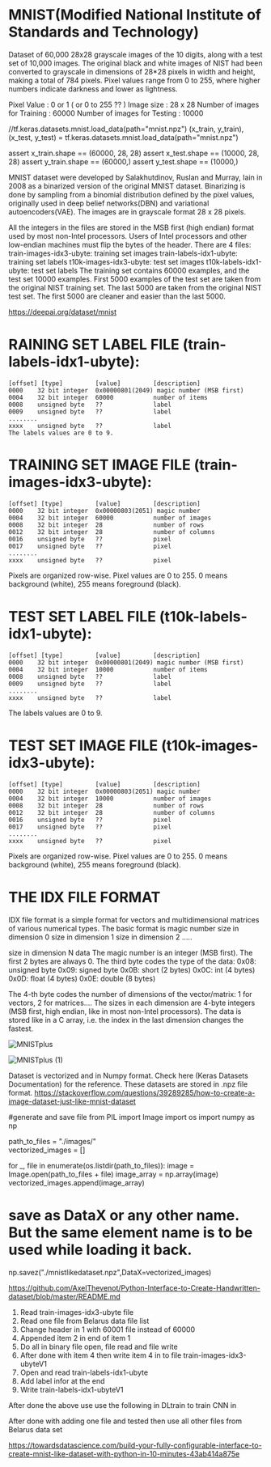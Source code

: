 

# MNIST(Modified National Institute of Standards and Technology)


Dataset of 60,000 28x28 grayscale images of the 10 digits, along with a test set of 10,000 images. The original black and white images of NIST had been converted to grayscale in dimensions of 28*28 pixels in width and height, making a total of 784 pixels. Pixel values range from 0 to 255, where higher numbers indicate darkness and lower as lightness.

Pixel Value :   0 or 1   ( or 0 to 255 ?? )
Image size :   28 x 28
Number of images for  Training :  60000
Number of images for Testing :    10000

//tf.keras.datasets.mnist.load_data(path="mnist.npz")
(x_train, y_train), (x_test, y_test) = tf.keras.datasets.mnist.load_data(path="mnist.npz")

assert x_train.shape == (60000, 28, 28)
assert x_test.shape == (10000, 28, 28)
assert y_train.shape == (60000,)
assert y_test.shape == (10000,)


MNIST dataset were developed by Salakhutdinov, Ruslan and Murray, Iain in 2008 as a binarized version of the original MNIST dataset. Binarizing is done by sampling from a binomial distribution defined by the pixel values, originally used in deep belief networks(DBN) and variational autoencoders(VAE). The images are in grayscale format 28 x 28 pixels.

All the integers in the files are stored in the MSB first (high endian) format used by most non-Intel processors. Users of Intel processors and other low-endian machines must flip the bytes of the header.  There are 4 files:
train-images-idx3-ubyte: training set images 
train-labels-idx1-ubyte: training set labels 
t10k-images-idx3-ubyte:  test set images 
t10k-labels-idx1-ubyte:  test set labels
The training set contains 60000 examples, and the test set 10000 examples. First 5000 examples of the test set are taken from the original NIST training set. The last 5000 are taken from the original NIST test set. The first 5000 are cleaner and easier than the last 5000.

https://deepai.org/dataset/mnist


# RAINING SET LABEL FILE (train-labels-idx1-ubyte):
    [offset] [type]      	[value]      	[description] 
    0000 	32 bit integer  0x00000801(2049) magic number (MSB first) 
    0004 	32 bit integer  60000        	number of items 
    0008 	unsigned byte   ??           	label 
    0009 	unsigned byte   ??           	label 
    ........ 
    xxxx 	unsigned byte   ??           	label
    The labels values are 0 to 9.


# TRAINING SET IMAGE FILE (train-images-idx3-ubyte):
    [offset] [type]      	[value]      	[description] 
    0000 	32 bit integer  0x00000803(2051) magic number 
    0004 	32 bit integer  60000        	number of images 
    0008 	32 bit integer  28           	number of rows 
    0012 	32 bit integer  28           	number of columns 
    0016 	unsigned byte   ??           	pixel 
    0017 	unsigned byte   ??           	pixel 
    ........ 
    xxxx 	unsigned byte   ??           	pixel

Pixels are organized row-wise. Pixel values are 0 to 255. 0 means background (white), 255 means foreground (black).


# TEST SET LABEL FILE (t10k-labels-idx1-ubyte):
    [offset] [type]      	[value]      	[description] 
    0000 	32 bit integer  0x00000801(2049) magic number (MSB first) 
    0004 	32 bit integer  10000        	number of items 
    0008 	unsigned byte   ??           	label 
    0009 	unsigned byte   ??           	label 
    ........ 
    xxxx 	unsigned byte   ??           	label

The labels values are 0 to 9.

# TEST SET IMAGE FILE (t10k-images-idx3-ubyte):
    [offset] [type]      	[value]      	[description] 
    0000 	32 bit integer  0x00000803(2051) magic number 
    0004 	32 bit integer  10000        	number of images 
    0008 	32 bit integer  28           	number of rows 
    0012 	32 bit integer  28           	number of columns 
    0016 	unsigned byte   ??           	pixel 
    0017 	unsigned byte   ??           	pixel 
    ........ 
    xxxx 	unsigned byte   ??           	pixel

Pixels are organized row-wise. Pixel values are 0 to 255. 0 means background (white), 255 means foreground (black).

# THE IDX FILE FORMAT
IDX file format is a simple format for vectors and multidimensional matrices of various numerical types.
The basic format is
    magic number 
    size in dimension 0 
    size in dimension 1 
    size in dimension 2 
    ..... 

size in dimension N 
data
The magic number is an integer (MSB first). The first 2 bytes are always 0.
The third byte codes the type of the data: 
    0x08: unsigned byte 
    0x09: signed byte 
    0x0B: short (2 bytes) 
    0x0C: int (4 bytes) 
    0x0D: float (4 bytes) 
    0x0E: double (8 bytes)
    
 The 4-th byte codes the number of dimensions of the vector/matrix: 1 for vectors, 2 for matrices....  The sizes in each dimension are 4-byte integers (MSB first, high endian, like in most non-Intel processors). The data is stored like in a C array, i.e. the index in the last dimension changes the fastest.
 
 
 ![MNISTplus](https://user-images.githubusercontent.com/58679469/229864625-9eddb843-db9a-49f4-8b5b-fbc655cc191b.jpg)

 
 
 ![MNISTplus (1)](https://user-images.githubusercontent.com/58679469/229864773-63d58137-413a-46ea-8276-ac9e17801822.jpg)

 Dataset is vectorized and in Numpy format. Check here (Keras Datasets Documentation) for the reference. 
These datasets are stored in .npz file format.
https://stackoverflow.com/questions/39289285/how-to-create-a-image-dataset-just-like-mnist-dataset

#generate and save file
from PIL import Image
import os
import numpy as np

path_to_files = "./images/"    
vectorized_images = []

for _, file in enumerate(os.listdir(path_to_files)):
    image = Image.open(path_to_files + file)
    image_array = np.array(image)
    vectorized_images.append(image_array)        
# save as DataX or any other name. But the same element name is to be used while loading it back. 
np.savez("./mnistlikedataset.npz",DataX=vectorized_images)

https://github.com/AxelThevenot/Python-Interface-to-Create-Handwritten-dataset/blob/master/README.md 





1. Read train-images-idx3-ubyte file
2. Read one file from Belarus data  file list
3. Change header in 1 with 60001 file instead of 60000
4. Appended item 2 in end of item 1
5. Do all in binary file open, file read and file write
6. After done with item 4 then write item 4 in to file  train-images-idx3-ubyteV1
7. Open and read  train-labels-idx1-ubyte
8. Add label infor at the end
9. Write  train-labels-idx1-ubyteV1


After done the above use use the following in DLtrain to train CNN in



After done with adding one file and tested then use all other files from Belarus data set

https://towardsdatascience.com/build-your-fully-configurable-interface-to-create-mnist-like-dataset-with-python-in-10-minutes-43ab414a875e 






